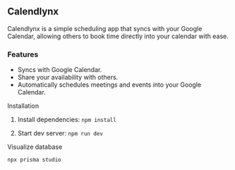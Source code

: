 ## Calendlynx

Calendlynx is a simple scheduling app that syncs with your Google Calendar, allowing others to book time directly into your calendar with ease.

### Features

- Syncs with Google Calendar.
- Share your availability with others.
- Automatically schedules meetings and events into your Google Calendar.

Installation

1. Install dependencies:
```npm install```

2. Start dev server:
```npm run dev```

Visualize database

```npx prisma studio```